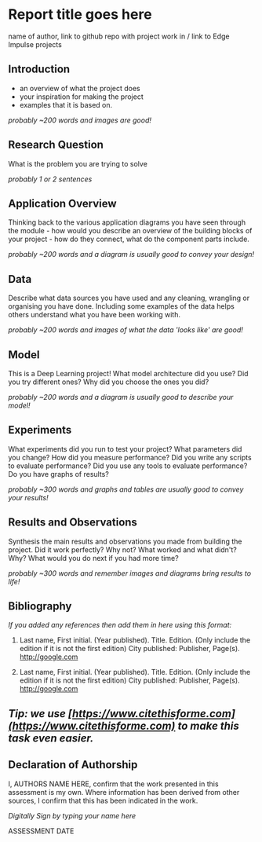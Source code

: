 # Report title goes here

name of author, link to github repo with project work in / link to Edge Impulse projects

## Introduction
- an overview of what the project does
- your inspiration for making the project 
- examples that it is based on. 

*probably ~200 words and images are good!*

## Research Question
What is the problem you are trying to solve

*probably 1 or 2 sentences*

## Application Overview
Thinking back to the various application diagrams you have seen through the module - how would you describe an overview of the building blocks of your project - how do they connect, what do the component parts include.

*probably ~200 words and a diagram is usually good to convey your design!*

## Data
Describe what data sources you have used and any cleaning, wrangling or organising you have done. Including some examples of the data helps others understand what you have been working with.

*probably ~200 words and images of what the data 'looks like' are good!*

## Model
This is a Deep Learning project! What model architecture did you use? Did you try different ones? Why did you choose the ones you did?

*probably ~200 words and a diagram is usually good to describe your model!*

## Experiments
What experiments did you run to test your project? What parameters did you change? How did you measure performance? Did you write any scripts to evaluate performance? Did you use any tools to evaluate performance? Do you have graphs of results? 

*probably ~300 words and graphs and tables are usually good to convey your results!*

## Results and Observations
Synthesis the main results and observations you made from building the project. Did it work perfectly? Why not? What worked and what didn't? Why? What would you do next if you had more time?  

*probably ~300 words and remember images and diagrams bring results to life!*

## Bibliography
*If you added any references then add them in here using this format:*

1. Last name, First initial. (Year published). Title. Edition. (Only include the edition if it is not the first edition) City published: Publisher, Page(s). http://google.com

2. Last name, First initial. (Year published). Title. Edition. (Only include the edition if it is not the first edition) City published: Publisher, Page(s). http://google.com

*Tip: we use [https://www.citethisforme.com](https://www.citethisforme.com) to make this task even easier.* 
----

## Declaration of Authorship

I, AUTHORS NAME HERE, confirm that the work presented in this assessment is my own. Where information has been derived from other sources, I confirm that this has been indicated in the work.


*Digitally Sign by typing your name here*

ASSESSMENT DATE
